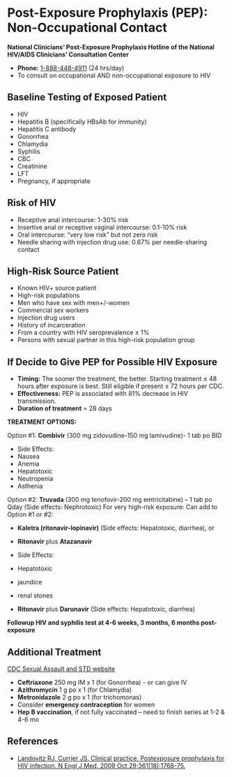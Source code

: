 


# Post-Exposure Prophylaxis (PEP): Non-Occupational Contact

**National Clinicians’ Post-Exposure Prophylaxis Hotline of the National HIV/AIDS Clinicians’ Consultation Center**

-   **Phone:** [1-888-448-4911](tel:8884484911%20) (24 hrs/day)
-   To consult on occupational AND non-occupational exposure to HIV

## Baseline Testing of Exposed Patient

-   HIV
-   Hepatitis B (specifically HBsAb for immunity) 
-   Hepatitis C antibody 
-   Gonorrhea
-   Chlamydia 
-   Syphilis
-   CBC
-   Creatinine
-   LFT
-   Pregnancy, if appropriate 

## Risk of HIV

-   Receptive anal intercourse: 1-30% risk
-   Insertive anal or receptive vaginal intercourse: 0.1-10% risk
-   Oral intercourse: “very low risk” but not zero risk
-   Needle sharing with injection drug use: 0.67% per needle-sharing contact 

## High-Risk Source Patient

-   Known HIV+ source patient 
-   High-risk populations
-   Men who have sex with men+/-women
-   Commercial sex workers
-   Injection drug users
-   History of incarceration
-   From a country with HIV seroprevalence ≥ 1%
-   Persons with sexual partner in this high-risk population group 

## If Decide to Give PEP for Possible HIV Exposure

-   **Timing:** The sooner the treatment, the better. Starting treatment ≤ 48 hours after exposure is best. Still eligible if present ≤ 72 hours per CDC.
-   **Effectiveness:** PEP is associated with 81% decrease in HIV transmission.
-   **Duration of treatment** = 28 days

**TREATMENT OPTIONS:**

Option \#1: **Combivir** (300 mg <span class="drug">zidovudine</span>-150 mg <span class="drug">lamivudine</span>)- 1 tab po BID

  - Side Effects:
  - Nausea
  - Anemia
  - Hepatotoxic
  - Neutropenia
  - Asthenia

Option \#2: **Truvada** (300 mg <span class="drug">tenofovir</span>-200 mg <span class="drug">emtricitabine</span>) – 1 tab po Qday (Side effects: Nephrotoxic)
For very high-risk exposure: Can add to Option \#1 or \#2:
-   **Kaletra (<span class="drug">ritonavir</span>-<span class="drug">lopinavir</span>)** (Side effects: Hepatotoxic, diarrhea), or
-   **<span class="drug">Ritonavir</span>** plus **<span class="drug">Atazanavir</span>** 

  - Side Effects:
  - Hepatotoxic
  - jaundice
  - renal stones

-   **<span class="drug">Ritonavir</span>** plus **<span class="drug">Darunavir</span>** (Side effects: Hepatotoxic, diarrhea)

**Followup HIV and syphilis test at 4-6 weeks, 3 months, 6 months post-exposure**

## Additional Treatment

[CDC Sexual Assault and STD website](http://www.cdc.gov/std/treatment/2010/sexual-assault.htm)

-   **<span class="drug">Ceftriaxone</span>** 250 mg IM x 1 (for Gonorrhea) - or can give IV
-   **<span class="drug">Azithromycin</span>** 1 g po x 1 (for Chlamydia)
-   **<span class="drug">Metronidazole</span>** 2 g po x 1 (for trichomonas)
-   Consider **emergency contraception** for women
-   **Hep B vaccination**, if not fully vaccinated – need to finish series at 1-2 & 4-6 mo 

## References

-   [Landovitz RJ, Currier JS. Clinical practice. Postexposure prophylaxis for HIV infection. N Engl J Med. 2009 Oct 29;361(18):1768-75.](http://www.ncbi.nlm.nih.gov/pubmed/?term=19864675)
